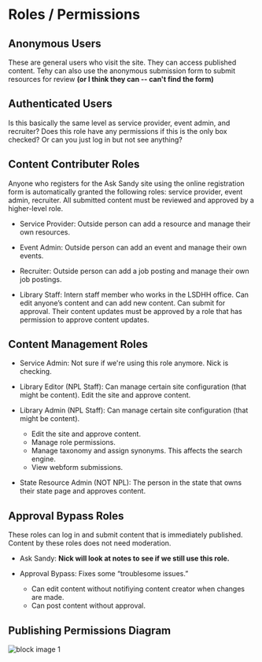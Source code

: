 # Roles / Permissions

## Anonymous Users

These are general users who visit the site. They can access published content. Tehy can also use the anonymous submission form to submit resources for review **(or I think they can -- can't find the form)**

## Authenticated Users

Is this basically the same level as service provider, event admin, and recruiter? Does this role have any permissions if this is the only box checked? Or can you just log in but not see anything? 

## Content Contributer Roles

Anyone who registers for the Ask Sandy site using the online registration form is automatically granted the following roles: service provider, event admin, recruiter. All submitted content must be reviewed and approved by a higher-level role. 

- Service Provider: Outside person can add a resource and manage their own resources.

- Event Admin: Outside person can add an event and manage their own events. 

- Recruiter: Outside person can add a job posting and manage their own job postings. 

- Library Staff: Intern staff member who works in the LSDHH office. Can edit anyone’s content and can add new content. Can submit for approval. Their content updates must be approved by a role that has permission to approve content updates.

## Content Management Roles

- Service Admin: Not sure if we're using this role anymore. Nick is checking.

- Library Editor (NPL Staff): Can manage certain site configuration (that might be content). 
Edit the site and approve content. 

- Library Admin (NPL Staff): Can manage certain site configuration (that might be content).  
    - Edit the site and approve content. 
    - Manage role permissions. 
    - Manage taxonomy and assign synonyms. This affects the search engine. 
    - View webform submissions. 

- State Resource Admin (NOT NPL): The person in the state that owns their state page and approves content. 

## Approval Bypass Roles

These roles can log in and submit content that is immediately published. Content by these roles does not need moderation. 

- Ask Sandy: **Nick will look at notes to see if we still use this role.**

- Approval Bypass: Fixes some “troublesome issues.”  
    - Can edit content without notifiying content creator when changes are made.
    - Can post content without approval. 

## Publishing Permissions Diagram

![block image 1](/../img/lsdhh-1.png)